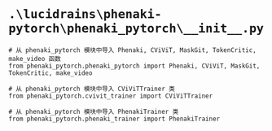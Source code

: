 # `.\lucidrains\phenaki-pytorch\phenaki_pytorch\__init__.py`

```
# 从 phenaki_pytorch 模块中导入 Phenaki, CViViT, MaskGit, TokenCritic, make_video 函数
from phenaki_pytorch.phenaki_pytorch import Phenaki, CViViT, MaskGit, TokenCritic, make_video

# 从 phenaki_pytorch 模块中导入 CViViTTrainer 类
from phenaki_pytorch.cvivit_trainer import CViViTTrainer

# 从 phenaki_pytorch 模块中导入 PhenakiTrainer 类
from phenaki_pytorch.phenaki_trainer import PhenakiTrainer
```